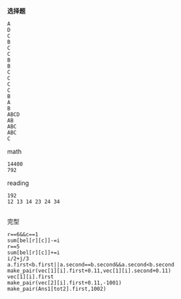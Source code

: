 **选择题**

```
A
D
C
B
C
C
B
B
C
C
C
C
B
A
B
ABCD
AB
ABC
ABC
C
```

math

```
14400
792
```

reading

```
192
12 13 14 23 24 34


```

完型

```
r==6&&c==1
sum[bel[r][c]]-=i
r==5
sum[bel[r][c]]+=i
i/2+j/3
a.first<b.first||a.second==b.second&&a.second<b.second
make_pair(vec[1][i].first+0.11,vec[1][i].second+0.11)
vec[1][i].first
make_pair(vec[2][i].first+0.11,-1001)
make_pair(Ans1[tot2].first,1002)
```





